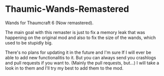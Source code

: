 # Thaumic-Wands-Remastered
 Wands for Thaumcraft 6 (Now remastered).

 The main goal with this remaster is just to fix a memory leak that was happening on the original mod and also to fix the size of the wands, which used to be stupidly big.

 There's no plans for updating it in the future and I'm sure If I will ever be able to add new functionalitis to it.
 But you can always send you crashlogs and pull requests if you want to. (Mainly the pull requests, but...) I will take a look in to them and I'll try my best to add them to the mod.
